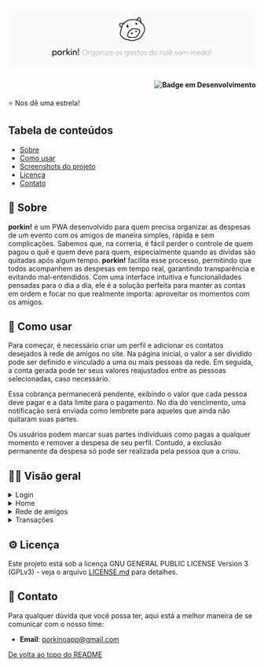 # <img src="misc/banner.png">

<h4 align="right">

![Badge em Desenvolvimento](https://img.shields.io/badge/status%20do%20projeto:-em%20desenvolvimento-purple)

</h4>

⭐ Nos dê uma estrela!

## Tabela de conteúdos

- [Sobre](#-sobre)
- [Como usar](#-como-usar)
- [Screenshots do projeto](#-visão-geral)
- [Licença](#-licença)
- [Contato](#-contato)

## 🐷 Sobre

**porkin!** é um PWA desenvolvido para quem precisa organizar as despesas de um evento com os amigos de maneira simples, rápida e sem complicações. Sabemos que, na correria, é fácil perder o controle de quem pagou o quê e quem deve para quem, especialmente quando as dívidas são quitadas após algum tempo. **porkin!** facilita esse processo, permitindo que todos acompanhem as despesas em tempo real, garantindo transparência e evitando mal-entendidos. Com uma interface intuitiva e funcionalidades pensadas para o dia a dia, ele é a solução perfeita para manter as contas em ordem e focar no que realmente importa: aproveitar os momentos com os amigos.

## 📱 Como usar

Para começar, é necessário criar um perfil e adicionar os contatos desejados à rede de amigos no site. Na página inicial, o valor a ser dividido pode ser definido e vinculado a uma ou mais pessoas da rede. Em seguida, a conta gerada pode ter seus valores reajustados entre as pessoas selecionadas, caso necessário.

Essa cobrança permanecerá pendente, exibindo o valor que cada pessoa deve pagar e a data limite para o pagamento. No dia do vencimento, uma notificação será enviada como lembrete para aqueles que ainda não quitaram suas partes.

Os usuários podem marcar suas partes individuais como pagas a qualquer momento e remover a despesa de seu perfil. Contudo, a exclusão permanente da despesa só pode ser realizada pela pessoa que a criou.

## 🐽✨ Visão geral

<details>
<summary align="left">Login</summary>
<br>

![login](misc/projecto-login.png)

</details>

<details>
<summary align="left">Home</summary>
<br>

![home](misc/projecto-home.png)

</details>

<details>
<summary align="left">Rede de amigos</summary>
<br>

![rede-de-amigos](misc/projecto-amigos.png)

</details>

<details>
<summary align="left">Transações</summary>
<br>

![transacoes](misc/projecto-transacoes.png)

</details>

## ⚙ Licença

Este projeto está sob a licença GNU GENERAL PUBLIC LICENSE Version 3 (GPLv3) - veja o arquivo [LICENSE.md](https://github.com/LauriESB/porkin/blob/main/LICENSE) para detalhes.

## 💌 Contato

Para qualquer dúvida que você possa ter, aqui está a melhor maneira de se comunicar com o nosso time:

- **Email**: [porkinoapp@gmail.com](mailto:porkinoapp)

[De volta ao topo do README](#top)
